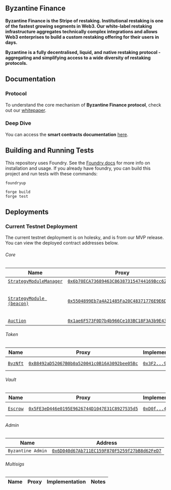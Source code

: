## Byzantine Finance

**Byzantine Finance is the Stripe of restaking. Institutional restaking is one of the fastest growing segments in Web3. Our white-label restaking infrastructure aggregates technically complex integrations and allows Web3 enterprises to build a custom restaking offering for their users in days.**

**Byzantine is a fully decentralised, liquid, and native restaking protocol - aggregating and simplifying access to a wide diversity of restaking protocols.**

## Documentation

### Protocol

To understand the core mechanism of **Byzantine Finance protocol**, check out our [whitepaper](https://docs.byzantine.fi/).

### Deep Dive

You can access the **smart contracts documentation** [here](https://github.com/Byzantine-Finance/byzantine-contracts/blob/main/docs/src/SUMMARY.md).

## Building and Running Tests

This repository uses Foundry. See the [Foundry docs](https://book.getfoundry.sh/) for more info on installation and usage. If you already have foundry, you can build this project and run tests with these commands:

```
foundryup

forge build
forge test
```

## Deployments

### Current Testnet Deployment

The current testnet deployment is on holesky, and is from our MVP release. You can view the deployed contract addresses below.

###### Core

| Name | Proxy | Implementation | Notes |
| -------- | -------- | -------- | -------- |
| [`StrategyModuleManager`](https://github.com/Byzantine-Finance/byzantine-contracts/blob/main/src/core/StrategyModuleManager.sol) | [`0x6b70ECA73689463C863873154744169Bcc622308`](https://holesky.etherscan.io/address/0x6b70ECA73689463C863873154744169Bcc622308) | [`0x4d6...bf7`](https://holesky.etherscan.io/address/0x4d67959Ffbaafd79DE45fF73147147185d626bf7) | Proxy: [`TUP@4.7.1`](https://github.com/OpenZeppelin/openzeppelin-contracts/blob/v4.7.1/contracts/proxy/transparent/TransparentUpgradeableProxy.sol) |
| [`StrategyModule (beacon)`](https://github.com/Byzantine-Finance/byzantine-contracts/blob/main/src/core/StrategyModule.sol) | [`0x5504899Eb7a4A21485Fa20C48371776E9E6D4E43`](https://holesky.etherscan.io/address/0x5504899Eb7a4A21485Fa20C48371776E9E6D4E43) | [`0x9E3...3b9`](https://holesky.etherscan.io/address/0x9E3e5D91A9521b14F842A747a62Af4774C4223b9) | - Beacon: [`BeaconProxy`](https://github.com/OpenZeppelin/openzeppelin-contracts/blob/v4.7.1/contracts/proxy/beacon/BeaconProxy.sol) <br />- StrategyModules: [`UpgradeableBeacon`](https://github.com/OpenZeppelin/openzeppelin-contracts/blob/v4.7.1/contracts/proxy/beacon/UpgradeableBeacon.sol) |
| [`Auction`](https://github.com/Byzantine-Finance/byzantine-contracts/blob/main/src/core/Auction.sol) | [`0x1ae6F573F0D7b4b966Ce103BC18F3A3b9E43987b`](https://holesky.etherscan.io/address/0x1ae6F573F0D7b4b966Ce103BC18F3A3b9E43987b) | [`0xedb...572`](https://holesky.etherscan.io/address/0xedbE23174eC71604FBc4D7af6416dc8396c46572) | Proxy: [`TUP@4.7.1`](https://github.com/OpenZeppelin/openzeppelin-contracts/blob/v4.7.1/contracts/proxy/transparent/TransparentUpgradeableProxy.sol) |

###### Token

| Name | Proxy | Implementation | Notes |
| -------- | -------- | -------- | -------- | 
| [`ByzNft`](https://github.com/Byzantine-Finance/byzantine-contracts/blob/main/src/tokens/ByzNft.sol) | [`0xB8492aD52067B0b0a520041c0B16A3092bee05Bc`](https://holesky.etherscan.io/address/0xB8492aD52067B0b0a520041c0B16A3092bee05Bc) | [`0x3F2...9Db`](https://holesky.etherscan.io/address/0x3F26e94839Bf370062043122CCB1c95e668E69Db) | Proxy: [`TUP@4.7.1`](https://github.com/OpenZeppelin/openzeppelin-contracts/blob/v4.7.1/contracts/proxy/transparent/TransparentUpgradeableProxy.sol) |

###### Vault

| Name | Proxy | Implementation | Notes |
| -------- | -------- | -------- | -------- | 
| [`Escrow`](https://github.com/Byzantine-Finance/byzantine-contracts/blob/main/src/vault/Escrow.sol) | [`0x5FE3eD446e0195E9626744D1047E31C8927535d5`](https://holesky.etherscan.io/address/0x5FE3eD446e0195E9626744D1047E31C8927535d5) | [`0xD0f...439`](https://holesky.etherscan.io/address/0xD0f7EC487Bf492e1a6341648F4ce597430276439) | Proxy: [`TUP@4.7.1`](https://github.com/OpenZeppelin/openzeppelin-contracts/blob/v4.7.1/contracts/proxy/transparent/TransparentUpgradeableProxy.sol) |

###### Admin

| Name | Address |
| -------- | -------- |
| `Byzantine Admin` | [`0x6D040d67Ab711EC159F870F5259f27bB8d62FeD7`](https://holesky.etherscan.io/address/0x6D040d67Ab711EC159F870F5259f27bB8d62FeD7)


###### Multisigs

| Name | Proxy | Implementation | Notes |
| -------- | -------- | -------- | -------- | 
